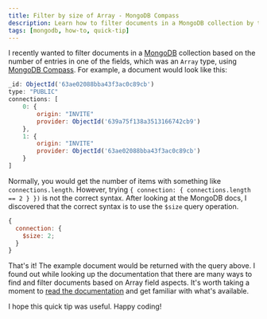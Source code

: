 ```yaml
---
title: Filter by size of Array - MongoDB Compass
description: Learn how to filter documents in a MongoDB collection by the size of an array field.
tags: [mongodb, how-to, quick-tip]
---
```


I recently wanted to filter documents in a [MongoDB](https://www.mongodb.com) collection based on the number of entries in one of the fields, which was an `Array` type, using [MongoDB Compass](https://www.mongodb.com/products/compass). For example, a document would look like this:

```jsx
_id: ObjectId('63ae02088bba43f3ac0c89cb')
type: "PUBLIC"
connections: [
    0: {
        origin: "INVITE"
        provider: ObjectId('639a75f138a3513166742cb9')
    },
    1: {
        origin: "INVITE"
        provider: ObjectId('63ae02088bba43f3ac0c89cb')
    }
]
```

Normally, you would get the number of items with something like `connections.length`. However, trying `{ connection: { connections.length == 2 } })` is not the correct syntax. After looking at the MongoDB docs, I discovered that the correct syntax is to use the `$size` query operation.

```jsx
{
  connection: {
    $size: 2;
  }
}
```

That's it! The example document would be returned with the query above. I found out while looking up the documentation that there are many ways to find and filter documents based on Array field aspects. It's worth taking a moment to [read the documentation](https://www.mongodb.com/docs/manual/tutorial/query-arrays/) and get familiar with what's available.

I hope this quick tip was useful. Happy coding!

